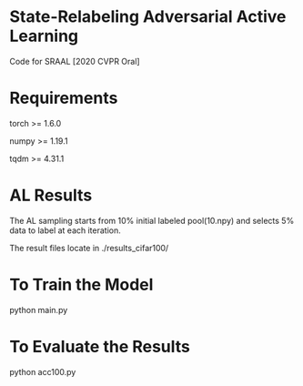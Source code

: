 # State-Relabeling Adversarial Active Learning
 Code for SRAAL [2020 CVPR Oral]

# Requirements
 torch >= 1.6.0

 numpy >= 1.19.1

 tqdm >= 4.31.1

# AL Results
  The AL sampling starts from 10% initial labeled pool(10.npy) and selects 5% data to label at each iteration.

  The result files locate in ./results_cifar100/





# To Train the Model

  python main.py

# To Evaluate the Results

  python acc100.py

